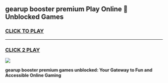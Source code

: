 
## gearup booster premium Play Online 👋 Unblocked Games
<h3>
<a href="https://premium.freeplayer.one?title=gearup_booster_premium&ref=19F">CLICK TO PLAY</a></h3>
<hr>

<h3>
<a href="https://premium.freeplayer.one?title=gearup_booster_premium&ref=19F">CLICK 2 PLAY</a>
  
</h3>

<a href="https://premium.freeplayer.one?title=gearup_booster_premium&ref=19F"><img src="https://clearcache.store/games.png"></a>


**gearup booster premium games unblocked: Your Gateway to Fun and Accessible Online Gaming**
